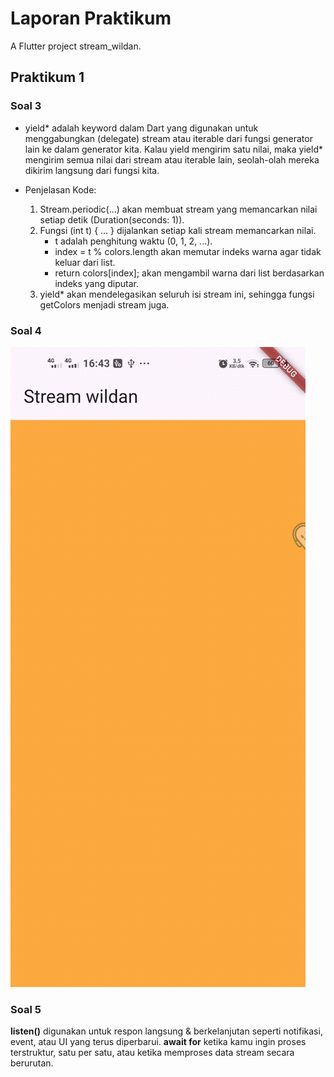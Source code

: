 # Laporan Praktikum

A Flutter project stream_wildan.

## Praktikum 1
### Soal 3
* yield* adalah keyword dalam Dart yang digunakan untuk menggabungkan (delegate) stream atau iterable dari fungsi generator lain ke dalam generator kita.
Kalau yield mengirim satu nilai, maka yield* mengirim semua nilai dari stream atau iterable lain, seolah-olah mereka dikirim langsung dari fungsi kita.

* Penjelasan Kode:
    1. Stream.periodic(...) akan membuat stream yang memancarkan nilai setiap detik (Duration(seconds: 1)).
    2. Fungsi (int t) { ... } dijalankan setiap kali stream memancarkan nilai. 
        - t adalah penghitung waktu (0, 1, 2, ...).
        - index = t % colors.length akan memutar indeks warna agar tidak keluar dari list.
        - return colors[index]; akan mengambil warna dari list berdasarkan indeks yang diputar.
    3. yield* akan mendelegasikan seluruh isi stream ini, sehingga fungsi getColors menjadi stream juga.

### Soal 4
![Capture soal 4](assets/stream1.gif)

### Soal 5
**listen()** digunakan untuk respon langsung & berkelanjutan seperti notifikasi, event, atau UI yang terus diperbarui.
**await for** ketika kamu ingin proses terstruktur, satu per satu, atau ketika memproses data stream secara berurutan.